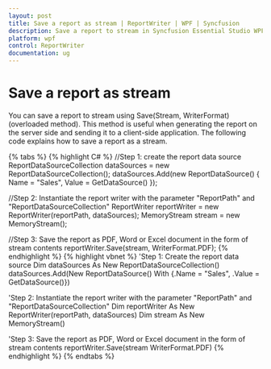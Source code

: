 ```yaml
---
layout: post
title: Save a report as stream | ReportWriter | WPF | Syncfusion
description: Save a report to stream in Syncfusion Essential Studio WPF ReportWriter Control, its elements and more.
platform: wpf
control: ReportWriter
documentation: ug
---
```


# Save a report as stream

You can save a report to stream using Save(Stream, WriterFormat) (overloaded method). This method is useful when generating the report on the server side and sending it to a client-side application. The following code explains how to save a report as a stream.

{% tabs %}
{% highlight C# %}
//Step 1: create the report data source
ReportDataSourceCollection dataSources = new ReportDataSourceCollection();
dataSources.Add(new ReportDataSource() { Name = "Sales", Value = GetDataSource() });

//Step 2: Instantiate the report writer with the parameter "ReportPath" and "ReportDataSourceCollection"
ReportWriter reportWriter = new ReportWriter(reportPath, dataSources);
MemoryStream stream = new MemoryStream();

//Step 3: Save the report as PDF, Word or Excel document in the form of stream contents
reportWriter.Save(stream, WriterFormat.PDF);
{% endhighlight %}
{% highlight vbnet %}
'Step 1: Create the report data source
Dim dataSources As New ReportDataSourceCollection()
dataSources.Add(New ReportDataSource() With {.Name = "Sales", .Value = GetDataSource()})

'Step 2: Instantiate the report writer with the parameter "ReportPath" and "ReportDataSourceCollection"
Dim reportWriter As New ReportWriter(reportPath, dataSources)
Dim stream As New MemoryStream()

'Step 3: Save the report as PDF, Word or Excel document in the form of stream contents
reportWriter.Save(stream WriterFormat.PDF)
{% endhighlight %}
{% endtabs %}


